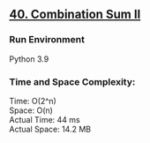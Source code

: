 ## [40. Combination Sum II](https://leetcode.com/problems/combination-sum-ii/)

### Run Environment
Python 3.9

### Time and Space Complexity:
Time: O(2^n)  
Space: O(n)  
Actual Time: 44 ms  
Actual Space: 14.2 MB
